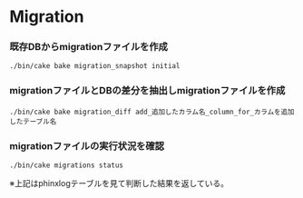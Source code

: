 # Migration
### 既存DBからmigrationファイルを作成
```shell
./bin/cake bake migration_snapshot initial
```

### migrationファイルとDBの差分を抽出しmigrationファイルを作成
```shell
./bin/cake bake migration_diff add_追加したカラム名_column_for_カラムを追加したテーブル名
```

### migrationファイルの実行状況を確認
```shell
./bin/cake migrations status
```
※上記はphinxlogテーブルを見て判断した結果を返している。
